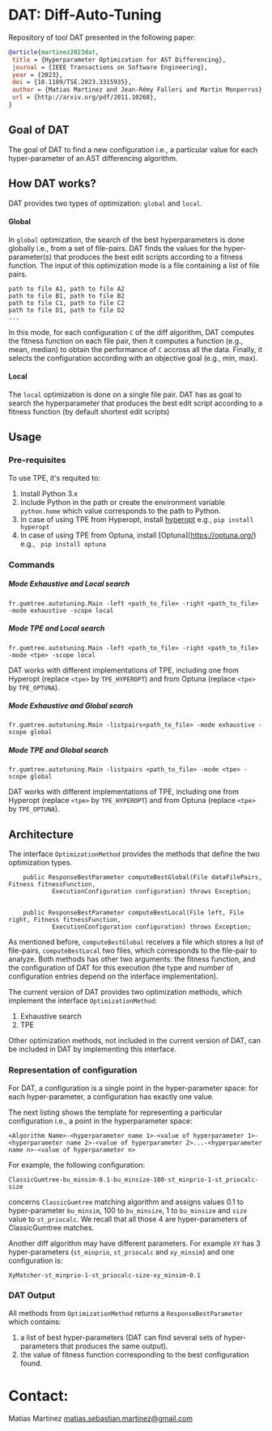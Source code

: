 # DAT: Diff-Auto-Tuning

Repository of tool DAT presented in the following paper:

```bibtex
@article{martinez2023dat,
 title = {Hyperparameter Optimization for AST Differencing},
 journal = {IEEE Transactions on Software Engineering},
 year = {2023},
 doi = {10.1109/TSE.2023.3315935},
 author = {Matias Martinez and Jean-Rémy Falleri and Martin Monperrus},
 url = {http://arxiv.org/pdf/2011.10268},
}
```

## Goal of DAT

The goal of DAT to find a new configuration i.e., a particular value for each hyper-parameter of an AST differencing algorithm.

## How DAT works? 

DAT provides two types of optimization: `global` and `local`.

 

#### Global
In `global` optimization, the search of the best hyperparameters is done globally i.e., from a set of file-pairs.
DAT finds the values for the hyper-parameter(s) that produces the best edit scripts according to a fitness function.
The input of this optimization mode is a file containing a list of file pairs.
```
path to file A1, path to file A2
path to file B1, path to file B2
path to file C1, path to file C2
path to file D1, path to file D2
... 
```

In this mode, for each configuration `C` of the diff algorithm, DAT computes the fitness function on each file pair, then it computes a function (e.g., mean, median) to obtain the performance of `C` accross all the data.
Finally, it selects the configuration according with an objective goal (e.g., min, max).


#### Local 

The `local` optimization is done on a single file pair. 
DAT has as goal to search the hyperparameter that produces the best edit script according to a fitness function (by default shortest edit scripts)


## Usage


### Pre-requisites



To use TPE, it's requited to:
1) Install Python 3.x
2) Include Python in the path or create the environment variable `python.home` which value corresponds to the path to Python.
3) In case of using TPE from Hyperopt, install [hyperopt](http://hyperopt.github.io/hyperopt/) e.g., `pip install hyperopt`
4) In case of using TPE from Optuna,  install [Optuna][https://optuna.org/) e.g., ` pip install optuna`


### Commands


##### Mode Exhaustive and Local search  


```
fr.gumtree.autotuning.Main -left <path_to_file> -right <path_to_file> -mode exhaustive -scope local
```


##### Mode TPE and Local search 

```
fr.gumtree.autotuning.Main -left <path_to_file> -right <path_to_file> -mode <tpe> -scope local
```

DAT works with different implementations of TPE, including one from Hyperopt (replace `<tpe>` by `TPE_HYPEROPT`) and from Optuna (replace `<tpe>` by `TPE_OPTUNA`). 


##### Mode Exhaustive and Global search  

```
fr.gumtree.autotuning.Main -listpairs<path_to_file> -mode exhaustive -scope global
```


##### Mode TPE and Global search  

```
fr.gumtree.autotuning.Main -listpairs <path_to_file> -mode <tpe> -scope global
```

DAT works with different implementations of TPE, including one from Hyperopt (replace `<tpe>` by `TPE_HYPEROPT`) and from Optuna (replace `<tpe>` by `TPE_OPTUNA`). 


## Architecture


The interface `OptimizationMethod` provides the methods that define the two optimization types.

```
	public ResponseBestParameter computeBestGlobal(File dataFilePairs, Fitness fitnessFunction,
			ExecutionConfiguration configuration) throws Exception;


	public ResponseBestParameter computeBestLocal(File left, File right, Fitness fitnessFunction,
			ExecutionConfiguration configuration) throws Exception;
```

As mentioned before, `computeBestGlobal` receives a file which stores a list of file-pairs, `computeBestLocal` two files, which corresponds to the file-pair to analyze.
Both methods has other two arguments: the fitness function, and the configuration of DAT for this execution (the type and number of configuration entries depend on the interface implementation). 


The current version of DAT provides two optimization methods, which implement the interface `OptimizationMethod`:

1) Exhaustive search
2) TPE 

Other optimization methods, not included in the current version of DAT, can be included in DAT by implementing this interface.


### Representation of configuration


For DAT, a configuration is a single point in the hyper-parameter space: for each hyper-parameter, a configuration has exactly one value.

The next listing shows the template for representing a particular configuration i.e., a point in the hyperparameter space:

```
<Algorithm Name>-<hyperparameter name 1>-<value of hyperparameter 1>-<hyperparameter name 2>-<value of hyperparameter 2>...-<hyperparameter name n>-<value of hyperparameter n>
```

For example, the following configuration:
```
ClassicGumtree-bu_minsim-0.1-bu_minsize-100-st_minprio-1-st_priocalc-size
```
concerns `ClassicGumtree` matching algorithm and assigns values 0.1 to hyper-parameter `bu_minsim`, 100 to `bu_minsize`, 1 to `bu_minsize` and  `size` value to `st_priocalc`. 
We recall that all those 4 are hyper-parameters of  ClassicGumtree matches.

Another diff algorithm may have different parameters.
For example `XY` has 3 hyper-parameters (`st_minprio`, `st_priocalc` and `xy_minsim`) and one configuration is:
```
XyMatcher-st_minprio-1-st_priocalc-size-xy_minsim-0.1
```


### DAT Output


All methods from `OptimizationMethod` returns a `ResponseBestParameter`  which contains:
1) a list of best hyper-parameters (DAT can find several sets of hyper-parameters that produces the same output).
2) the value of fitness function corresponding to the best configuration found.



# Contact:

Matias Martinez <matias.sebastian.martinez@gmail.com>






